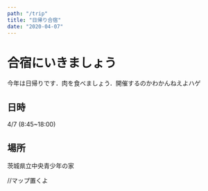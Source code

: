 ```yaml
---
path: "/trip"
title: "日帰り合宿"
date: "2020-04-07"
---
```


# 合宿にいきましょう

今年は日帰りです．肉を食べましょう．開催するのかわかんねえよハゲ

## 日時

4/7 (8:45~18:00)

## 場所

茨城県立中央青少年の家

//マップ置くよ
